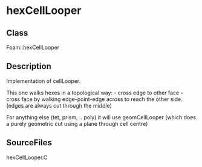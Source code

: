 # hexCellLooper 
## Class
Foam::hexCellLooper

## Description
Implementation of cellLooper.

This one walks hexes in a topological way:
      - cross edge to other face
      - cross face by walking edge-point-edge across to reach the other side.
(edges are always cut through the middle)

For anything else (tet, prism, .. poly) it will use geomCellLooper
(which does a purely geometric cut using a plane through cell centre)

## SourceFiles
hexCellLooper.C

